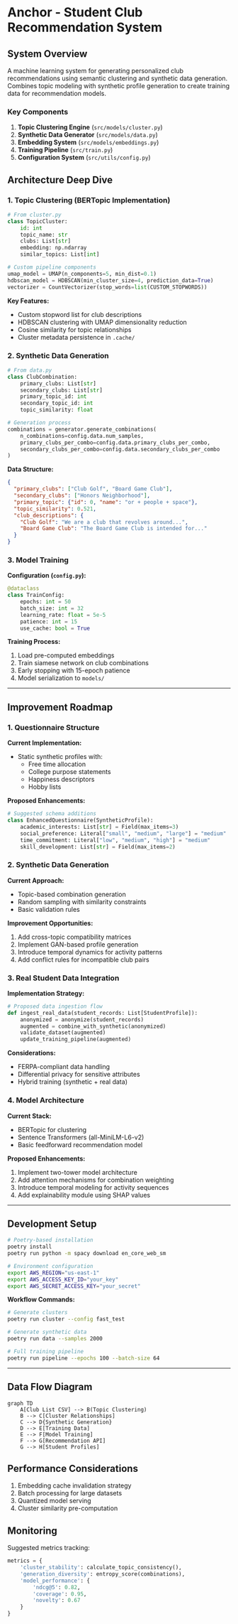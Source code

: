 # Anchor - Student Club Recommendation System

## System Overview
A machine learning system for generating personalized club recommendations using semantic clustering and synthetic data generation. Combines topic modeling with synthetic profile generation to create training data for recommendation models.

### Key Components
1. **Topic Clustering Engine** (`src/models/cluster.py`)
2. **Synthetic Data Generator** (`src/models/data.py`)
3. **Embedding System** (`src/models/embeddings.py`)
4. **Training Pipeline** (`src/train.py`)
5. **Configuration System** (`src/utils/config.py`)

## Architecture Deep Dive

### 1. Topic Clustering (BERTopic Implementation)
```python
# From cluster.py
class TopicCluster:
    id: int
    topic_name: str
    clubs: List[str]
    embedding: np.ndarray
    similar_topics: List[int]

# Custom pipeline components
umap_model = UMAP(n_components=5, min_dist=0.1)
hdbscan_model = HDBSCAN(min_cluster_size=4, prediction_data=True)
vectorizer = CountVectorizer(stop_words=list(CUSTOM_STOPWORDS))
```

**Key Features:**
- Custom stopword list for club descriptions
- HDBSCAN clustering with UMAP dimensionality reduction
- Cosine similarity for topic relationships
- Cluster metadata persistence in `.cache/`

### 2. Synthetic Data Generation
```python
# From data.py
class ClubCombination:
    primary_clubs: List[str]
    secondary_clubs: List[str]
    primary_topic_id: int
    secondary_topic_id: int
    topic_similarity: float

# Generation process
combinations = generator.generate_combinations(
    n_combinations=config.data.num_samples,
    primary_clubs_per_combo=config.data.primary_clubs_per_combo,
    secondary_clubs_per_combo=config.data.secondary_clubs_per_combo
)
```

**Data Structure:**
```json
{
  "primary_clubs": ["Club Golf", "Board Game Club"],
  "secondary_clubs": ["Honors Neighborhood"],
  "primary_topic": {"id": 0, "name": "or + people + space"},
  "topic_similarity": 0.521,
  "club_descriptions": {
    "Club Golf": "We are a club that revolves around...",
    "Board Game Club": "The Board Game Club is intended for..."
  }
}
```

### 3. Model Training
**Configuration (`config.py`):**
```python
@dataclass
class TrainConfig:
    epochs: int = 50
    batch_size: int = 32
    learning_rate: float = 5e-5
    patience: int = 15
    use_cache: bool = True
```

**Training Process:**
1. Load pre-computed embeddings
2. Train siamese network on club combinations
3. Early stopping with 15-epoch patience
4. Model serialization to `models/`

---

## Improvement Roadmap

### 1. Questionnaire Structure
**Current Implementation:**
- Static synthetic profiles with:
  - Free time allocation
  - College purpose statements
  - Happiness descriptors
  - Hobby lists

**Proposed Enhancements:**
```python
# Suggested schema additions
class EnhancedQuestionnaire(SyntheticProfile):
    academic_interests: List[str] = Field(max_items=3)
    social_preference: Literal["small", "medium", "large"] = "medium"
    time_commitment: Literal["low", "medium", "high"] = "medium"
    skill_development: List[str] = Field(max_items=2)
```

### 2. Synthetic Data Generation
**Current Approach:**
- Topic-based combination generation
- Random sampling with similarity constraints
- Basic validation rules

**Improvement Opportunities:**
1. Add cross-topic compatibility matrices
2. Implement GAN-based profile generation
3. Introduce temporal dynamics for activity patterns
4. Add conflict rules for incompatible club pairs

### 3. Real Student Data Integration
**Implementation Strategy:**
```python
# Proposed data ingestion flow
def ingest_real_data(student_records: List[StudentProfile]):
    anonymized = anonymize(student_records)
    augmented = combine_with_synthetic(anonymized)
    validate_dataset(augmented)
    update_training_pipeline(augmented)
```

**Considerations:**
- FERPA-compliant data handling
- Differential privacy for sensitive attributes
- Hybrid training (synthetic + real data)

### 4. Model Architecture
**Current Stack:**
- BERTopic for clustering
- Sentence Transformers (all-MiniLM-L6-v2)
- Basic feedforward recommendation model

**Proposed Enhancements:**
1. Implement two-tower model architecture
2. Add attention mechanisms for combination weighting
3. Introduce temporal modeling for activity sequences
4. Add explainability module using SHAP values

---

## Development Setup

```bash
# Poetry-based installation
poetry install
poetry run python -m spacy download en_core_web_sm

# Environment configuration
export AWS_REGION="us-east-1"
export AWS_ACCESS_KEY_ID="your_key"
export AWS_SECRET_ACCESS_KEY="your_secret"
```

**Workflow Commands:**
```bash
# Generate clusters
poetry run cluster --config fast_test

# Generate synthetic data
poetry run data --samples 2000

# Full training pipeline
poetry run pipeline --epochs 100 --batch-size 64
```

---

## Data Flow Diagram

```mermaid
graph TD
    A[Club List CSV] --> B(Topic Clustering)
    B --> C[Cluster Relationships]
    C --> D{Synthetic Generation}
    D --> E[Training Data]
    E --> F[Model Training]
    F --> G[Recommendation API]
    G --> H[Student Profiles]
```

## Performance Considerations
1. Embedding cache invalidation strategy
2. Batch processing for large datasets
3. Quantized model serving
4. Cluster similarity pre-computation

## Monitoring
Suggested metrics tracking:
```python
metrics = {
    'cluster_stability': calculate_topic_consistency(),
    'generation_diversity': entropy_score(combinations),
    'model_performance': {
        'ndcg@5': 0.82,
        'coverage': 0.95,
        'novelty': 0.67
    }
}
```